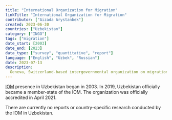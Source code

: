 ```yaml
---
title: "International Organization for Migration"
linkTitle: "International Organization for Migration"
contributor: ["Aizada Arystanbek"]
created: 2023-06-30
countries: ["Uzbekistan"]
category: ["INGO"]
tags: ["migration"]
date_start: [2003]
date_end: [2023]
data_type: ["survey", "quantitative", "report"]
language: ["English", "Uzbek", "Russian"]
date: 2023-07-13
description: 
  Geneva, Switzerland-based intergovernmental organization on migration and is a part of the UN system.
---
```


[IOM](https://www.iom.int/countries/uzbekistan) presence in Uzbekistan began in 2003. In 2019, Uzbekistan officially became a member-state of the IOM. The organization was officially accredited in April 2021.

There are currently no reports or country-specific research conducted by the IOM in Uzbekistan.
